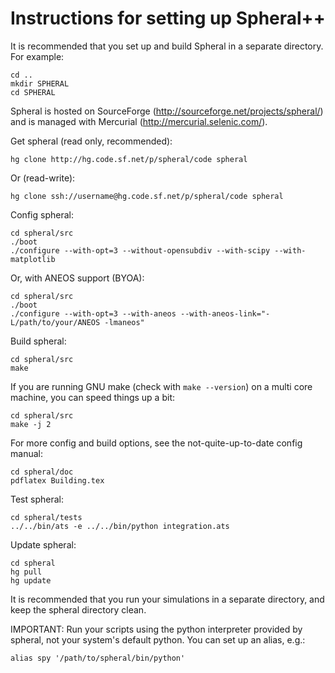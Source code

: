 Instructions for setting up Spheral++
=====================================

It is recommended that you set up and build Spheral in a separate directory.
For example:

    cd ..
    mkdir SPHERAL
    cd SPHERAL

Spheral is hosted on SourceForge (http://sourceforge.net/projects/spheral/)
and is managed with Mercurial (http://mercurial.selenic.com/). 

Get spheral (read only, recommended):

    hg clone http://hg.code.sf.net/p/spheral/code spheral

Or (read-write):

    hg clone ssh://username@hg.code.sf.net/p/spheral/code spheral

Config spheral:

    cd spheral/src
    ./boot
    ./configure --with-opt=3 --without-opensubdiv --with-scipy --with-matplotlib

Or, with ANEOS support (BYOA):

    cd spheral/src
    ./boot
    ./configure --with-opt=3 --with-aneos --with-aneos-link="-L/path/to/your/ANEOS -lmaneos"

Build spheral:

    cd spheral/src
    make

If you are running GNU make (check with `make --version`) on a multi core machine,
you can speed things up a bit:

    cd spheral/src
    make -j 2
    
For more config and build options, see the not-quite-up-to-date config manual:

    cd spheral/doc
    pdflatex Building.tex

Test spheral:

    cd spheral/tests
    ../../bin/ats -e ../../bin/python integration.ats

Update spheral: 

    cd spheral
    hg pull
    hg update

It is recommended that you run your simulations in a separate directory, and keep
the spheral directory clean.

IMPORTANT: Run your scripts using the python interpreter provided by spheral, not
your system's default python. You can set up an alias, e.g.:

    alias spy '/path/to/spheral/bin/python'
